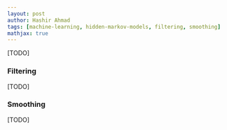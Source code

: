 ```yaml
---
layout: post
author: Hashir Ahmad
tags: [machine-learning, hidden-markov-models, filtering, smoothing]
mathjax: true
---
```

[TODO]
### Filtering
[TODO]

### Smoothing
[TODO]